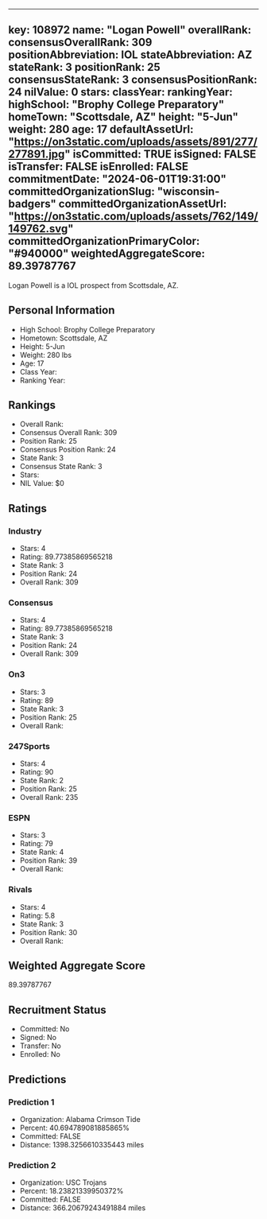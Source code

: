 ---
  key: 108972
  name: "Logan Powell"
  overallRank: 
  consensusOverallRank: 309
  positionAbbreviation: IOL
  stateAbbreviation: AZ
  stateRank: 3
  positionRank: 25
  consensusStateRank: 3
  consensusPositionRank: 24
  nilValue: 0
  stars: 
  classYear: 
  rankingYear: 
  highSchool: "Brophy College Preparatory"
  homeTown: "Scottsdale, AZ"
  height: "5-Jun"
  weight: 280
  age: 17
  defaultAssetUrl: "https://on3static.com/uploads/assets/891/277/277891.jpg"
  isCommitted: TRUE
  isSigned: FALSE
  isTransfer: FALSE
  isEnrolled: FALSE
  commitmentDate: "2024-06-01T19:31:00"
  committedOrganizationSlug: "wisconsin-badgers"
  committedOrganizationAssetUrl: "https://on3static.com/uploads/assets/762/149/149762.svg"
  committedOrganizationPrimaryColor: "#940000"
  weightedAggregateScore: 89.39787767
  ---
  
  Logan Powell is a IOL prospect from Scottsdale, AZ.
  
  ## Personal Information
  - High School: Brophy College Preparatory
  - Hometown: Scottsdale, AZ
  - Height: 5-Jun
  - Weight: 280 lbs
  - Age: 17
  - Class Year: 
  - Ranking Year: 
  
  ## Rankings
  - Overall Rank: 
  - Consensus Overall Rank: 309
  - Position Rank: 25
  - Consensus Position Rank: 24
  - State Rank: 3
  - Consensus State Rank: 3
  - Stars: 
  - NIL Value: $0
  
  ## Ratings
  
  ### Industry
  - Stars: 4
  - Rating: 89.77385869565218
  - State Rank: 3
  - Position Rank: 24
  - Overall Rank: 309
  
  ### Consensus
  - Stars: 4
  - Rating: 89.77385869565218
  - State Rank: 3
  - Position Rank: 24
  - Overall Rank: 309
  
  ### On3
  - Stars: 3
  - Rating: 89
  - State Rank: 3
  - Position Rank: 25
  - Overall Rank: 
  
  ### 247Sports
  - Stars: 4
  - Rating: 90
  - State Rank: 2
  - Position Rank: 25
  - Overall Rank: 235
  
  ### ESPN
  - Stars: 3
  - Rating: 79
  - State Rank: 4
  - Position Rank: 39
  - Overall Rank: 
  
  ### Rivals
  - Stars: 4
  - Rating: 5.8
  - State Rank: 3
  - Position Rank: 30
  - Overall Rank: 
  
  ## Weighted Aggregate Score
  89.39787767
  
  ## Recruitment Status
  - Committed: No
  - Signed: No
  - Transfer: No
  - Enrolled: No
  
  
  
  ## Predictions
  
  ### Prediction 1
  - Organization: Alabama Crimson Tide
  - Percent: 40.694789081885865%
  - Committed: FALSE
  - Distance: 1398.3256610335443 miles
  
  ### Prediction 2
  - Organization: USC Trojans
  - Percent: 18.23821339950372%
  - Committed: FALSE
  - Distance: 366.20679243491884 miles
  